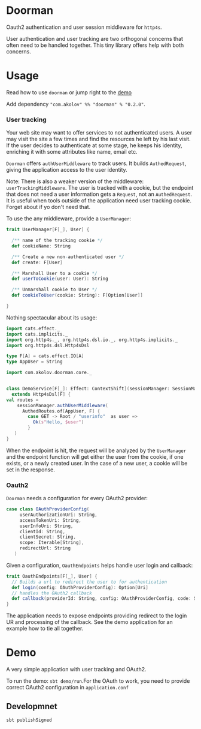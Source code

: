 # Doorman

Oauth2 authentication and user session middleware for `http4s`.

User authentication and user tracking are two orthogonal concerns that often
need to be handled together. This tiny library offers help with both concerns.

# Usage

Read how to use `doorman` or jump right to the [demo](#demo)

Add dependency ```"com.akolov" %% "doorman" % "0.2.0"```.

### User tracking

Your web site may want to offer services to not authenticated users. A user may visit the site
a few times and find the resources he left by his last visit. 
If the user decides to authenticate at some stage, he
keeps his identity, enriching it with some attributes like name, email etc. 

`Doorman` offers `authUserMiddleware` to track users. It builds
`AuthedRequest`, giving the application access to the user identity.


Note: There is also a weaker version of the middleware: `userTrackingMiddleware`. 
The user is tracked with a cookie,
but the endpoint that does not need a user information gets a `Request`, 
not an `AuthedRequest`. It is useful when tools outside of the application need user tracking cookie.
Forget about if yo don't need that.

To use the any middleware, provide a `UserManager`:

```scala mdoc
trait UserManager[F[_], User] {

  /** name of the tracking cookie */
  def cookieName: String

  /** Create a new non-authenticated user */
  def create: F[User]

  /** Marshall User to a cookie */
  def userToCookie(user: User): String

  /** Unmarshall cookie to User */
  def cookieToUser(cookie: String): F[Option[User]]

}
```

Nothing spectacular about its usage:

```scala mdoc:invisible
import cats.effect._
import cats.implicits._
import org.http4s._, org.http4s.dsl.io._, org.http4s.implicits._
import org.http4s.dsl.Http4sDsl

type F[A] = cats.effect.IO[A]
type AppUser = String

import com.akolov.doorman.core._
```

```scala mdoc

class DemoService[F[_]: Effect: ContextShift](sessionManager: SessionManager[F, AppUser])
  extends Http4sDsl[F] {
val routes =  
    sessionManager.authUserMiddleware(
      AuthedRoutes.of[AppUser, F] {
        case GET -> Root / "userinfo"  as user =>
          Ok(s"Hello, $user")
        }
   )
}
```   

When the endpoint is hit, the request will be analyzed by the `UserManager` 
and the endpoint function will get either the user from the cookie, 
if one exists,
or a newly created user. 
In the case of a new user, a cookie will be set in the response. 

   
### Oauth2
   
`Doorman` needs a configuration for every OAuth2 provider:

```scala  mdoc
case class OAuthProviderConfig(
     userAuthorizationUri: String,
     accessTokenUri: String,
     userInfoUri: String,
     clientId: String,
     clientSecret: String,
     scope: Iterable[String],
     redirectUrl: String
   )
```

Given a configuration, `OauthEndpoints` helps handle user login and callback:

```scala mdoc
trait OauthEndpoints[F[_], User] {
  // Builds a url to redirect the user to for authentication
  def login(config: OAuthProviderConfig): Option[Uri]
  // handles the OAuth2 callback
  def callback(providerId: String, config: OAuthProviderConfig, code: String): F[Either[String, User]]
}
```
The application needs to expose endpoints providing redirect to the login UR 
and processing of the callback.
See the demo application for an example how to tie all together.


# Demo

A very simple application with user tracking and OAuth2. 

To run the demo: `sbt demo/run`.For the OAuth to work, you need to provide 
correct OAuth2 configuration in `application.conf`

## Developmnet

`sbt publishSigned`
 


 


